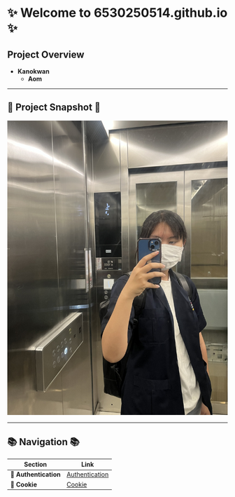 # ✨ **Welcome to 6530250514.github.io** ✨

## **Project Overview** 
- **Kanokwan**  
  - **Aom**  

---

## 📸 **Project Snapshot** 📸

![alt text](Images/IMG_5457.jpeg)

---

## 📚 **Navigation** 📚

| **Section**           | **Link**                       |
|-----------------------|--------------------------------|
| 🔐 **Authentication**  | [Authentication](authentication)  |
| 🍪 **Cookie**          | [Cookie](cookie.md)            |
